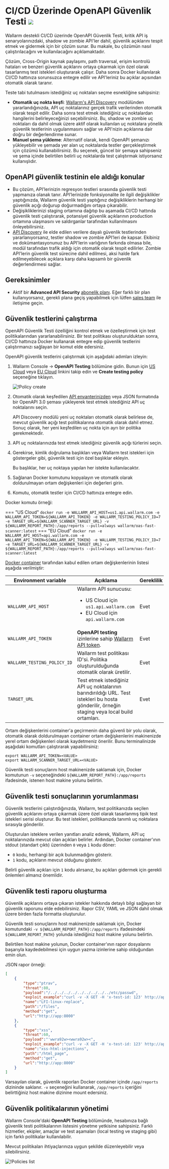 # CI/CD Üzerinde OpenAPI Güvenlik Testi <a href="../../about-wallarm/subscription-plans/#waap-and-advanced-api-security"><img src="../../images/api-security-tag.svg" style="border: none;"></a>

Wallarm destekli CI/CD üzerinde OpenAPI Güvenlik Testi, kritik API iş senaryolarınızdaki, shadow ve zombie API'ler dahil, güvenlik açıklarını tespit etmek ve gidermek için bir çözüm sunar. Bu makale, bu çözümün nasıl çalıştırılacağını ve kullanılacağını açıklamaktadır.

Çözüm, Cross-Origin kaynak paylaşımı, path traversal, erişim kontrolü hataları ve benzeri güvenlik açıklarını ortaya çıkarmak için özel olarak tasarlanmış test istekleri oluşturarak çalışır. Daha sonra Docker kullanılarak CI/CD hattınıza sorunsuzca entegre edilir ve API'leriniz bu açıklar açısından otomatik olarak taranır.

Teste tabi tutulmasını istediğiniz uç noktaları seçme esnekliğine sahipsiniz:

* **Otomatik uç nokta keşfi**: [Wallarm's API Discovery](../api-discovery/overview.md) modülünden yararlandığınızda, API uç noktalarınız gerçek trafik verilerinden otomatik olarak tespit edilir. Daha sonra test etmek istediğiniz uç noktalardan hangilerini belirleyeceğinizi seçebilirsiniz. Bu, shadow ve zombie uç noktaları da dahil olmak üzere aktif olarak kullanılan uç noktalara yönelik güvenlik testlerinin uygulanmasını sağlar ve API'nizin açıklarına dair doğru bir değerlendirme sunar.
* **Manuel şema yükleme**: Alternatif olarak, kendi OpenAPI şemanızı yükleyebilir ve şemada yer alan uç noktalarda testler gerçekleştirmek için çözümü kullanabilirsiniz. Bu seçenek, güncel bir şemaya sahipseniz ve şema içinde belirtilen belirli uç noktalarda test çalıştırmak istiyorsanız kullanışlıdır.

## OpenAPI güvenlik testinin ele aldığı konular

* Bu çözüm, API’lerinizin regresyon testleri sırasında güvenlik testi yapmanıza olanak tanır. API’lerinizde fonksiyonalite ile ilgili değişiklikler yaptığınızda, Wallarm güvenlik testi yaptığınız değişikliklerin herhangi bir güvenlik açığı doğurup doğurmadığını ortaya çıkarabilir.
* Değişikliklerinizi staging ortamına dağıtıp bu aşamada CI/CD hattında güvenlik testi çalıştırarak, potansiyel güvenlik açıklarının production ortamına ulaşmasını ve saldırganlar tarafından kullanılmasını önleyebilirsiniz.
* [API Discovery](../api-discovery/overview.md) ile elde edilen verilere dayalı güvenlik testlerinden yararlanıyorsanız, testler shadow ve zombie API’leri de kapsar. Ekibiniz ve dokümantasyonunuz bu API'lerin varlığının farkında olmasa bile, modül tarafından trafik aldığı için otomatik olarak tespit edilirler. Zombie API'lerin güvenlik test sürecine dahil edilmesi, aksi halde fark edilmeyebilecek açıklara karşı daha kapsamlı bir güvenlik değerlendirmesi sağlar.

## Gereksinimler

* Aktif bir **Advanced API Security** [abonelik planı](../about-wallarm/subscription-plans.md#waap-and-advanced-api-security). Eğer farklı bir plan kullanıyorsanız, gerekli plana geçiş yapabilmek için lütfen [sales team](mailto:sales@wallarm.com) ile iletişime geçin.

## Güvenlik testlerini çalıştırma

OpenAPI Güvenlik Testi özelliğini kontrol etmek ve özelleştirmek için test politikalarından yararlanabilirsiniz. Bir test politikası oluşturulduktan sonra, CI/CD hattınıza Docker kullanarak entegre edip güvenlik testlerini çalıştırmanızı sağlayan bir komut elde edersiniz.

OpenAPI güvenlik testlerini çalıştırmak için aşağıdaki adımları izleyin:

1. Wallarm Console → **OpenAPI Testing** bölümüne gidin. Bunun için [US Cloud](https://us1.my.wallarm.com/security-testing) veya [EU Cloud](https://my.wallarm.com/security-testing) linkini takip edin ve **Create testing policy** seçeneğine tıklayın.

    ![!Policy create](../images/user-guides/openapi-testing/create-testing-policy.png)
1. Otomatik olarak keşfedilen [API envanterinizden](../api-discovery/overview.md) veya JSON formatında bir OpenAPI 3.0 şeması yükleyerek test etmek istediğiniz API uç noktalarını seçin.

    API Discovery modülü yeni uç noktaları otomatik olarak belirlese de, mevcut güvenlik açığı test politikalarına otomatik olarak dahil etmez. Sonuç olarak, her yeni keşfedilen uç nokta için ayrı bir politika gerekmektedir.
1. API uç noktalarınızda test etmek istediğiniz güvenlik açığı türlerini seçin.
1. Gerekirse, kimlik doğrulama başlıkları veya Wallarm test istekleri için göstergeler gibi, güvenlik testi için özel başlıklar ekleyin.

    Bu başlıklar, her uç noktaya yapılan her istekte kullanılacaktır.
1. Sağlanan Docker komutunu kopyalayın ve otomatik olarak doldurulmayan ortam değişkenleri için değerleri girin.
1. Komutu, otomatik testler için CI/CD hattınıza entegre edin.

Docker komutu örneği:

=== "US Cloud"
    ```
    docker run -e WALLARM_API_HOST=us1.api.wallarm.com -e WALLARM_API_TOKEN=${WALLARM_API_TOKEN} -e WALLARM_TESTING_POLICY_ID=7 -e TARGET_URL=${WALLARM_SCANNER_TARGET_URL} -v ${WALLARM_REPORT_PATH}:/app/reports --pull=always wallarm/oas-fast-scanner:latest
    ```
=== "EU Cloud"
    ```
    docker run -e WALLARM_API_HOST=api.wallarm.com -e WALLARM_API_TOKEN=${WALLARM_API_TOKEN} -e WALLARM_TESTING_POLICY_ID=7 -e TARGET_URL=${WALLARM_SCANNER_TARGET_URL} -v ${WALLARM_REPORT_PATH}:/app/reports --pull=always wallarm/oas-fast-scanner:latest
    ```

[Docker container](https://hub.docker.com/r/wallarm/oas-fast-scanner) tarafından kabul edilen ortam değişkenlerinin listesi aşağıda verilmiştir:

Environment variable | Açıklama | Gereklilik
--- | ---- | ----
`WALLARM_API_HOST` | Wallarm API sunucusu:<ul><li>US Cloud için `us1.api.wallarm.com`</li><li>EU Cloud için `api.wallarm.com`</li></ul> | Evet
`WALLARM_API_TOKEN` | **OpenAPI testing** izinlerine sahip [Wallarm API token](../user-guides/settings/api-tokens.md). | Evet
`WALLARM_TESTING_POLICY_ID` | Wallarm test politikası ID'si. Politika oluşturulduğunda otomatik olarak üretilir. | Evet
`TARGET_URL` | Test etmek istediğiniz API uç noktalarının barındırıldığı URL. Test istekleri bu hosta gönderilir, örneğin staging veya local build ortamları. | Evet

Ortam değişkenlerini container'a geçirmenin daha güvenli bir yolu olarak, otomatik olarak doldurulmayan container ortam değişkenlerini makinenizde yerel ortam değişkenleri olarak kaydetmeniz önerilir. Bunu terminalinizde aşağıdaki komutları çalıştırarak yapabilirsiniz:

```
export WALLARM_API_TOKEN=<VALUE>
export WALLARM_SCANNER_TARGET_URL=<VALUE>
```

Güvenlik testi sonuçlarını host makinenizde saklamak için, Docker komutunun `-v` seçeneğindeki `${WALLARM_REPORT_PATH}:/app/reports` ifadesinde, istenen host makine yolunu belirtin.

## Güvenlik testi sonuçlarının yorumlanması

Güvenlik testlerini çalıştırdığınızda, Wallarm, test politikanızda seçilen güvenlik açıklarını ortaya çıkarmak üzere özel olarak tasarlanmış tipik test istekleri serisi oluşturur. Bu test istekleri, politikanızda tanımlı uç noktalara sırasıyla gönderilir.

Oluşturulan isteklere verilen yanıtları analiz ederek, Wallarm, API uç noktalarınızda mevcut olan açıkları belirler. Ardından, Docker container'ının stdout (standart çıktı) üzerinden `0` veya `1` kodu döner:

* `0` kodu, herhangi bir açık bulunmadığını gösterir.
* `1` kodu, açıkların mevcut olduğunu gösterir.

Belirli güvenlik açıkları için `1` kodu alırsanız, bu açıkları gidermek için gerekli önlemleri almanız önemlidir.

## Güvenlik testi raporu oluşturma

Güvenlik açıklarını ortaya çıkaran istekler hakkında detaylı bilgi sağlayan bir güvenlik raporunu elde edebilirsiniz. Rapor CSV, YAML ve JSON dahil olmak üzere birden fazla formatta oluşturulur.

Güvenlik testi sonuçlarını host makinenizde saklamak için, Docker komutundaki `-v ${WALLARM_REPORT_PATH}:/app/reports` ifadesindeki `${WALLARM_REPORT_PATH}` yolunda istediğiniz host makine yolunu belirtin.

Belirtilen host makine yolunun, Docker container'ının rapor dosyalarını başarıyla kaydedebilmesi için uygun yazma izinlerine sahip olduğundan emin olun.

JSON rapor örneği:

```json
[
    {
        "type":"ptrav",
        "threat":80,
        "payload":"/../../../../../../../../../etc/passwd",
        "exploit_example":"curl -v -X GET -H 'x-test-id: 123' http://app:8000/files?path=/../../../../../../../../../etc/passwd\n\n{\"file_contents\":\"root:x:0:0:root:/root:/bin/bash\\ndaemon:x:1:1:daemon:/usr/sbin:/usr/sbin/nologin\\n",
        "name":"LFI-linux-replace",
        "path":"/files",
        "method":"get",
        "url":"http://app:8000"
    },
    {
        "type":"xss",
        "threat":60,
        "payload":"'wwra92w><wwra92w><",
        "exploit_example":"curl -v -X GET -H 'x-test-id: 123' http://app:8000/html_page?query='wwra92w><wwra92w><\n\n<html><body>'wwra92w><wwra92w><</body></html>",
        "name":"xss-html-injections",
        "path":"/html_page",
        "method":"get",
        "url":"http://app:8000"
    }
]
```

Varsayılan olarak, güvenlik raporları Docker container içinde `/app/reports` dizininde saklanır. `-v` seçeneğini kullanarak, `/app/reports` içeriğini belirttiğiniz host makine dizinine mount edersiniz.

## Güvenlik politikalarının yönetimi

Wallarm Console'daki **OpenAPI Testing** bölümünde, hesabınıza bağlı güvenlik testi politikalarının listesini yönetme yetkisine sahipsiniz. Farklı hizmetler, ekipler, amaçlar ve test aşamaları (local testing ve staging gibi) için farklı politikalar kullanılabilir.

Mevcut politikaları ihtiyaçlarınıza uygun şekilde düzenleyebilir veya silebilirsiniz.

![!Policies list](../images/user-guides/openapi-testing/testing-policies-list.png)